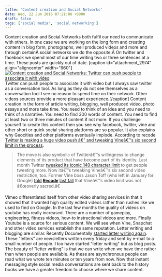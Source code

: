 ```yaml
---
title: 'Content creation and Social Networks'
date: Wed, 22 Jun 2016 07:21:08 +0000
draft: false
tags: ['social media', 'social networking']
---
```


Content creation and Social Networks both fulfil our need to communicate with others. In one case we are working on the long form and creating content in blog form, photographs, well produced videos and more and through certainÂ social networks we do the opposite.Â On twitter and facebook we spend most of our time writing two or three sentences at a time. These posts are quickly out of date. \[caption id="attachment\_2974" align="aligncenter" width="660"\][![Content creation and Social Networks: Twitter can push people to associate it with video](http://www.main-vision.com/richard/blog/wp-content/uploads/2016/06/Screen-Shot-2016-06-21-at-17.05.50-1024x310.png)](http://www.main-vision.com/richard/blog/wp-content/uploads/2016/06/Screen-Shot-2016-06-21-at-17.05.50.png) Twitter can push people to associate it with video but I always saw twitter as a conversation tool. As long as they do not see themselves as a conversation tool I see no reason to spend time on their network. Other videos sources provide a more pleasant experience.\[/caption\] Content creation in the form of article writing, blogging, well produced video, photo essays and more take time. You need to think of an idea and you need to think of a narrative. You need to find 300 words of content. You need to find at least two or three minutes of content if not more. If you challenge yourself to create this content then you see why facebook, twitter, vine and other short or quick social sharing platforms are so popular. It also explains why Geocities and other platforms eventually implode. According to recode [Twitter is making a huge video push â€” and tweaking Vineâ€™s six second limit in the process](http://www.recode.net/2016/6/21/11986640/twitter-vine-video-update-killing-six-second-limit).

> The move is also symbolic of Twitterâ€™s willingness to change elements of its product that have become part of its identity. Last month Twitter [tweaked its iconic 140 character limit](http://www.recode.net/2016/5/24/11755762/twitter-will-change-140-character-limit) to get people tweeting more. Now itâ€™s tweaking Vineâ€™s six second video restriction, too. Former Vine boss Jason Toff (who left in January for Google) [told](http://www.recode.net/2015/10/4/11619180/why-vine-is-betting-on-entertainment-and-leaving-social-behind-qa) **[Recode](http://www.recode.net/2015/10/4/11619180/why-vine-is-betting-on-entertainment-and-leaving-social-behind-qa)** [last fall](http://www.recode.net/2015/10/4/11619180/why-vine-is-betting-on-entertainment-and-leaving-social-behind-qa) that Vineâ€™s video limit was not â€œoverly sacred.â€

Vimeo differentiated itself from other video sharing services in that it showed that it wanted high quality edited videos rather than rushes like we used to find on Google. In the last few months the quality of videos on youtube has really increased. There are a number of gameplay, engineering, fitness videos, how-to instructional videos and more. Finally Youtube is a source for serious content. We will see when Vine, Snapchat and other video services establish the same reputation. Letter writing and blogging are similar. Recently Documentally [started letter writing again](http://documentally.com/backchannel/). These "letters" are newsletters written every friday and sent by e-mail to a small number of people. I too have started "letter writing" but as blog posts. The beauty of "letter writing" is that we can write when we have time rather than when people are available. As these are asynchronous people can read what we wrote ten minutes or ten years from now. Now that instant messaging style social media conversations are sent back to the history books we have a greater freedom to choose where we share content.